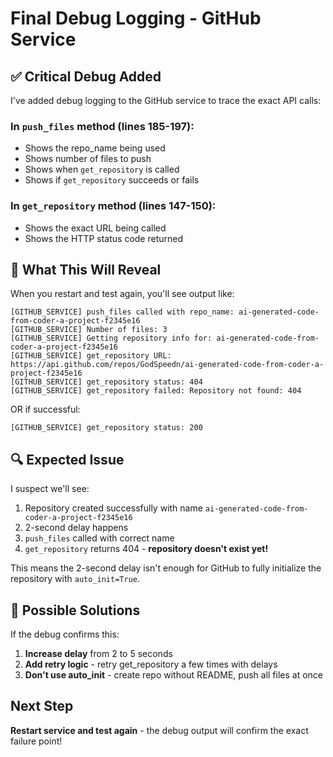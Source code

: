 # Final Debug Logging - GitHub Service

## ✅ Critical Debug Added

I've added debug logging to the GitHub service to trace the exact API calls:

### In `push_files` method (lines 185-197):
- Shows the repo_name being used
- Shows number of files to push
- Shows when `get_repository` is called
- Shows if `get_repository` succeeds or fails

### In `get_repository` method (lines 147-150):
- Shows the exact URL being called
- Shows the HTTP status code returned

## 🎯 What This Will Reveal

When you restart and test again, you'll see output like:

```
[GITHUB_SERVICE] push_files called with repo_name: ai-generated-code-from-coder-a-project-f2345e16
[GITHUB_SERVICE] Number of files: 3
[GITHUB_SERVICE] Getting repository info for: ai-generated-code-from-coder-a-project-f2345e16
[GITHUB_SERVICE] get_repository URL: https://api.github.com/repos/GodSpeedn/ai-generated-code-from-coder-a-project-f2345e16
[GITHUB_SERVICE] get_repository status: 404
[GITHUB_SERVICE] get_repository failed: Repository not found: 404
```

OR if successful:

```
[GITHUB_SERVICE] get_repository status: 200
```

## 🔍 Expected Issue

I suspect we'll see:
1. Repository created successfully with name `ai-generated-code-from-coder-a-project-f2345e16`
2. 2-second delay happens
3. `push_files` called with correct name
4. `get_repository` returns 404 - **repository doesn't exist yet!**

This means the 2-second delay isn't enough for GitHub to fully initialize the repository with `auto_init=True`.

## 🚀 Possible Solutions

If the debug confirms this:
1. **Increase delay** from 2 to 5 seconds
2. **Add retry logic** - retry get_repository a few times with delays
3. **Don't use auto_init** - create repo without README, push all files at once

## Next Step

**Restart service and test again** - the debug output will confirm the exact failure point!


